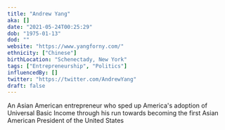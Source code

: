```yaml
---
title: "Andrew Yang"
aka: []
date: "2021-05-24T00:25:29"
dob: "1975-01-13"
dod: ""
website: "https://www.yangforny.com/"
ethnicity: ["Chinese"]
birthLocation: "Schenectady, New York"
tags: ["Entrepreneurship", "Politics"]
influencedBy: []
twitter: "https://twitter.com/AndrewYang"
draft: false
---
```


An Asian American entrepreneur who sped up America's adoption of Universal Basic Income through his run towards becoming the first Asian American President of the United States
